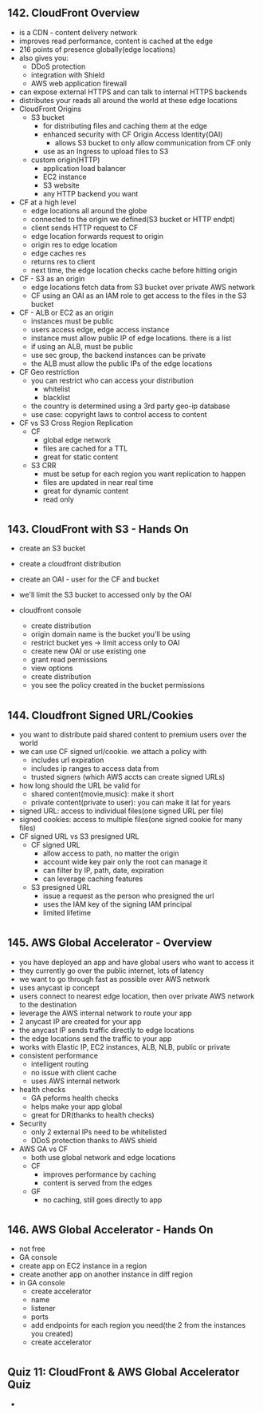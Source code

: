 ## 142. CloudFront Overview

- is a CDN - content delivery network
- improves read performance, content is cached at the edge
- 216 points of presence globally(edge locations)
- also gives you:
  - DDoS protection
  - integration with Shield
  - AWS web application firewall
- can expose external HTTPS and can talk to internal HTTPS backends
- distributes your reads all around the world at these edge locations
- CloudFront Origins
  - S3 bucket
    - for distributing files and caching them at the edge
    - enhanced security with CF Origin Access Identity(OAI)
      - allows S3 bucket to only allow communication from CF only
    - use as an Ingress to upload files to S3
  - custom origin(HTTP)
    - application load balancer
    - EC2 instance
    - S3 website
    - any HTTP backend you want
- CF at a high level
  - edge locations all around the globe
  - connected to the origin we defined(S3 bucket or HTTP endpt)
  - client sends HTTP request to CF
  - edge location forwards request to origin
  - origin res to edge location
  - edge caches res
  - returns res to client
  - next time, the edge location checks cache before hitting origin
- CF - S3 as an origin
  - edge locations fetch data from S3 bucket over private AWS network
  - CF using an OAI as an IAM role to get access to the files in the S3 bucket
- CF - ALB or EC2 as an origin
  - instances must be public
  - users access edge, edge access instance
  - instance must allow public IP of edge locations. there is a list
  - if using an ALB, must be public
  - use sec group, the backend instances can be private
  - the ALB must allow the public IPs of the edge locations
- CF Geo restriction
  - you can restrict who can access your distribution
    - whitelist
    - blacklist
  - the country is determined using a 3rd party geo-ip database
  - use case: copyright laws to control access to content
- CF vs S3 Cross Region Replication
  - CF
    - global edge network
    - files are cached for a TTL
    - great for static content
  - S3 CRR
    - must be setup for each region you want replication to happen
    - files are updated in near real time
    - great for dynamic content
    - read only

#

## 143. CloudFront with S3 - Hands On

- create an S3 bucket
- create a cloudfront distribution
- create an OAI - user for the CF and bucket
- we'll limit the S3 bucket to accessed only by the OAI

- cloudfront console
  - create distribution
  - origin domain name is the bucket you'll be using
  - restrict bucket yes -> limit access only to OAI
  - create new OAI or use existing one
  - grant read permissions
  - view options
  - create distribution
  - you see the policy created in the bucket permissions

#

## 144. Cloudfront Signed URL/Cookies

- you want to distribute paid shared content to premium users over the world
- we can use CF signed url/cookie. we attach a policy with
  - includes url expiration
  - includes ip ranges to access data from
  - trusted signers (which AWS accts can create signed URLs)
- how long should the URL be valid for
  - shared content(movie,music): make it short
  - private content(private to user): you can make it lat for years
- signed URL: access to individual files(one signed URL per file)
- signed cookies: access to multiple files(one signed cookie for many files)
- CF signed URL vs S3 presigned URL
  - CF signed URL
    - allow access to path, no matter the origin
    - account wide key pair only the root can manage it
    - can filter by IP, path, date, expiration
    - can leverage caching features
  - S3 presigned URL
    - issue a request as the person who presigned the url
    - uses the IAM key of the signing IAM principal
    - limited lifetime

#

## 145. AWS Global Accelerator - Overview

- you have deployed an app and have global users who want to access it
- they currently go over the public internet, lots of latency
- we want to go through fast as possible over AWS network
- uses anycast ip concept
- users connect to nearest edge location, then over private AWS network to the destination
- leverage the AWS internal network to route your app
- 2 anycast IP are created for your app
- the anycast IP sends traffic directly to edge locations
- the edge locations send the traffic to your app
- works with Elastic IP, EC2 instances, ALB, NLB, public or private
- consistent performance
  - intelligent routing
  - no issue with client cache
  - uses AWS internal network
- health checks
  - GA peforms health checks
  - helps make your app global
  - great for DR(thanks to health checks)
- Security
  - only 2 external IPs need to be whitelisted
  - DDoS protection thanks to AWS shield
- AWS GA vs CF
  - both use global network and edge locations
  - CF
    - improves performance by caching
    - content is served from the edges
  - GF
    - no caching, still goes directly to app

#

## 146. AWS Global Accelerator - Hands On

- not free
- GA console
- create app on EC2 instance in a region
- create another app on another instance in diff region
- in GA console
  - create accelerator
  - name
  - listener
  - ports
  - add endpoints for each region you need(the 2 from the instances you created)
  - create accelerator

#

## Quiz 11: CloudFront & AWS Global Accelerator Quiz

-

#
